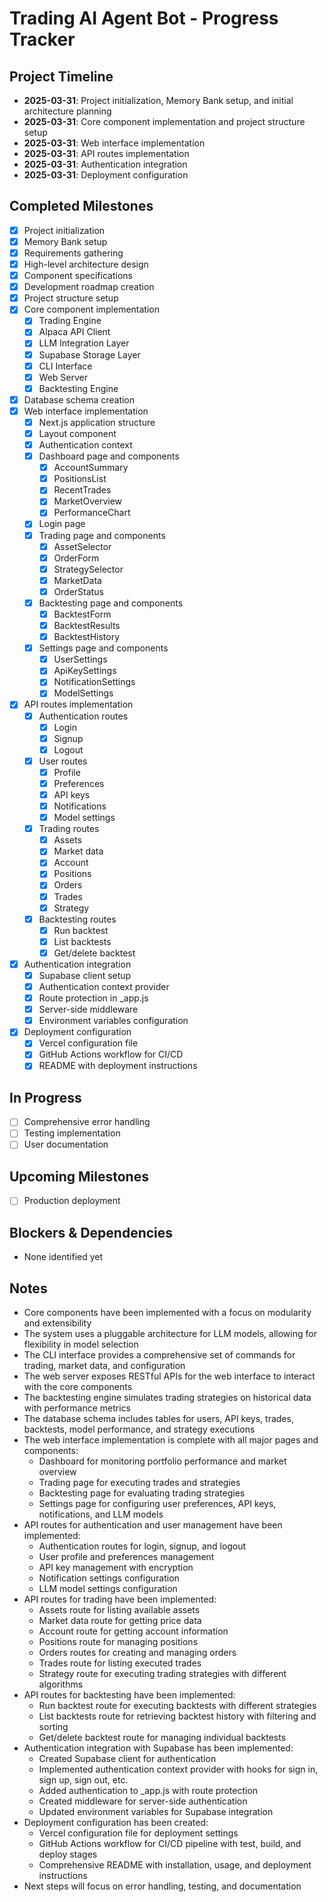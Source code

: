 # Trading AI Agent Bot - Progress Tracker

## Project Timeline
- **2025-03-31**: Project initialization, Memory Bank setup, and initial architecture planning
- **2025-03-31**: Core component implementation and project structure setup
- **2025-03-31**: Web interface implementation
- **2025-03-31**: API routes implementation
- **2025-03-31**: Authentication integration
- **2025-03-31**: Deployment configuration

## Completed Milestones
- [x] Project initialization
- [x] Memory Bank setup
- [x] Requirements gathering
- [x] High-level architecture design
- [x] Component specifications
- [x] Development roadmap creation
- [x] Project structure setup
- [x] Core component implementation
  - [x] Trading Engine
  - [x] Alpaca API Client
  - [x] LLM Integration Layer
  - [x] Supabase Storage Layer
  - [x] CLI Interface
  - [x] Web Server
  - [x] Backtesting Engine
- [x] Database schema creation
- [x] Web interface implementation
  - [x] Next.js application structure
  - [x] Layout component
  - [x] Authentication context
  - [x] Dashboard page and components
    - [x] AccountSummary
    - [x] PositionsList
    - [x] RecentTrades
    - [x] MarketOverview
    - [x] PerformanceChart
  - [x] Login page
  - [x] Trading page and components
    - [x] AssetSelector
    - [x] OrderForm
    - [x] StrategySelector
    - [x] MarketData
    - [x] OrderStatus
  - [x] Backtesting page and components
    - [x] BacktestForm
    - [x] BacktestResults
    - [x] BacktestHistory
  - [x] Settings page and components
    - [x] UserSettings
    - [x] ApiKeySettings
    - [x] NotificationSettings
    - [x] ModelSettings
- [x] API routes implementation
  - [x] Authentication routes
    - [x] Login
    - [x] Signup
    - [x] Logout
  - [x] User routes
    - [x] Profile
    - [x] Preferences
    - [x] API keys
    - [x] Notifications
    - [x] Model settings
  - [x] Trading routes
    - [x] Assets
    - [x] Market data
    - [x] Account
    - [x] Positions
    - [x] Orders
    - [x] Trades
    - [x] Strategy
  - [x] Backtesting routes
    - [x] Run backtest
    - [x] List backtests
    - [x] Get/delete backtest
- [x] Authentication integration
  - [x] Supabase client setup
  - [x] Authentication context provider
  - [x] Route protection in _app.js
  - [x] Server-side middleware
  - [x] Environment variables configuration
- [x] Deployment configuration
  - [x] Vercel configuration file
  - [x] GitHub Actions workflow for CI/CD
  - [x] README with deployment instructions

## In Progress
- [ ] Comprehensive error handling
- [ ] Testing implementation
- [ ] User documentation

## Upcoming Milestones
- [ ] Production deployment

## Blockers & Dependencies
- None identified yet

## Notes
- Core components have been implemented with a focus on modularity and extensibility
- The system uses a pluggable architecture for LLM models, allowing for flexibility in model selection
- The CLI interface provides a comprehensive set of commands for trading, market data, and configuration
- The web server exposes RESTful APIs for the web interface to interact with the core components
- The backtesting engine simulates trading strategies on historical data with performance metrics
- The database schema includes tables for users, API keys, trades, backtests, model performance, and strategy executions
- The web interface implementation is complete with all major pages and components:
  - Dashboard for monitoring portfolio performance and market overview
  - Trading page for executing trades and strategies
  - Backtesting page for evaluating trading strategies
  - Settings page for configuring user preferences, API keys, notifications, and LLM models
- API routes for authentication and user management have been implemented:
  - Authentication routes for login, signup, and logout
  - User profile and preferences management
  - API key management with encryption
  - Notification settings configuration
  - LLM model settings configuration
- API routes for trading have been implemented:
  - Assets route for listing available assets
  - Market data route for getting price data
  - Account route for getting account information
  - Positions route for managing positions
  - Orders routes for creating and managing orders
  - Trades route for listing executed trades
  - Strategy route for executing trading strategies with different algorithms
- API routes for backtesting have been implemented:
  - Run backtest route for executing backtests with different strategies
  - List backtests route for retrieving backtest history with filtering and sorting
  - Get/delete backtest route for managing individual backtests
- Authentication integration with Supabase has been implemented:
  - Created Supabase client for authentication
  - Implemented authentication context provider with hooks for sign in, sign up, sign out, etc.
  - Added authentication to _app.js with route protection
  - Created middleware for server-side authentication
  - Updated environment variables for Supabase integration
- Deployment configuration has been created:
  - Vercel configuration file for deployment settings
  - GitHub Actions workflow for CI/CD pipeline with test, build, and deploy stages
  - Comprehensive README with installation, usage, and deployment instructions
- Next steps will focus on error handling, testing, and documentation